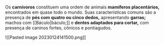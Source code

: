 Os **carnívoros** constituem uma ordem de animais **mamíferos placentários,** encontrados em quase todo o mundo. Suas características comuns são a presença de **pés com quatro ou cinco dedos,** apresentando **garras;** machos com [[Báculo|báculo;]] e **dentes adaptados para cortar,** com presença de caninos fortes, cônicos e pontiagudos.

![[Pasted image 20230124141500.png]]